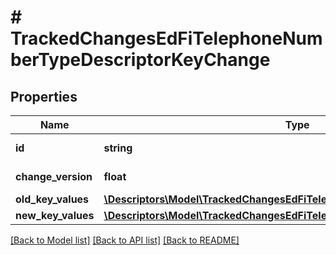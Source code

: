 # # TrackedChangesEdFiTelephoneNumberTypeDescriptorKeyChange

## Properties

Name | Type | Description | Notes
------------ | ------------- | ------------- | -------------
**id** | **string** | Resource identifier | [optional]
**change_version** | **float** | Change version | [optional]
**old_key_values** | [**\Descriptors\Model\TrackedChangesEdFiTelephoneNumberTypeDescriptorKey**](TrackedChangesEdFiTelephoneNumberTypeDescriptorKey.md) |  | [optional]
**new_key_values** | [**\Descriptors\Model\TrackedChangesEdFiTelephoneNumberTypeDescriptorKey**](TrackedChangesEdFiTelephoneNumberTypeDescriptorKey.md) |  | [optional]

[[Back to Model list]](../../README.md#models) [[Back to API list]](../../README.md#endpoints) [[Back to README]](../../README.md)

